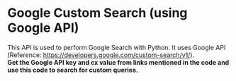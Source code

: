 # Google Custom Search (using Google API)

This API is used to perform Google Search with Python. It uses Google API (Reference: https://developers.google.com/custom-search/v1/).<br><b>Get the Google API key and cx value from links mentioned in the code and use this code to search for custom queries.